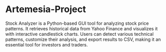 # Artemesia-Project
Stock Analyzer  is a Python-based GUI tool for analyzing stock price patterns. It retrieves historical data from Yahoo Finance and visualizes it with interactive candlestick charts. Users can detect various technical patterns, customize their analysis, and export results to CSV, making it an essential tool for investors and traders.

